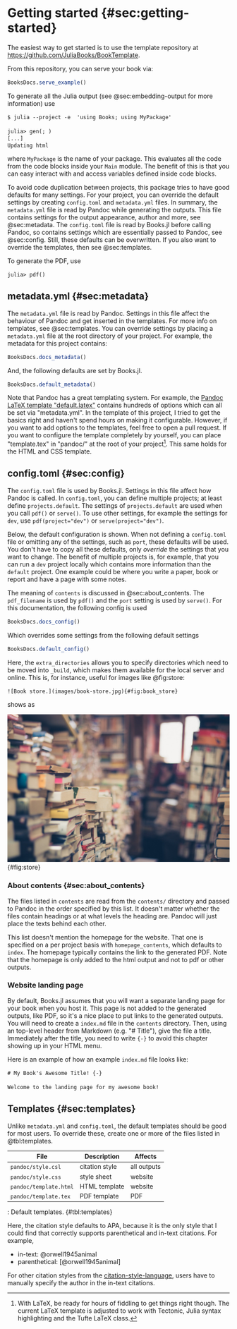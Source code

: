 # Getting started {#sec:getting-started}

The easiest way to get started is to use the template repository at
<https://github.com/JuliaBooks/BookTemplate>.

From this repository, you can serve your book via:

```jl
BooksDocs.serve_example()
```

To generate all the Julia output (see @sec:embedding-output for more information) use

```
$ julia --project -e  'using Books; using MyPackage'

julia> gen(; )
[...]
Updating html
```

where `MyPackage` is the name of your package.
This evaluates all the code from the code blocks inside your `Main` module.
The benefit of this is that you can easy interact with and access variables defined inside code blocks.

To avoid code duplication between projects, this package tries to have good defaults for many settings.
For your project, you can override the default settings by creating `config.toml` and `metadata.yml` files.
In summary, the `metadata.yml` file is read by Pandoc while generating the outputs.
This file contains settings for the output appearance, author and more, see @sec:metadata.
The `config.toml` file is read by Books.jl before calling Pandoc, so contains settings which are essentially passed to Pandoc, see @sec:config.
Still, these defaults can be overwritten.
If you also want to override the templates, then see @sec:templates.

To generate the PDF, use

```
julia> pdf()
```

## metadata.yml {#sec:metadata}

The `metadata.yml` file is read by Pandoc.
Settings in this file affect the behaviour of Pandoc and get inserted in the templates.
For more info on templates, see @sec:templates.
You can override settings by placing a `metadata.yml` file at the root directory of your project.
For example, the metadata for this project contains:

```jl
BooksDocs.docs_metadata()
```

And, the following defaults are set by Books.jl.

```jl
BooksDocs.default_metadata()
```

Note that Pandoc has a great templating system.
For example, the [Pandoc LaTeX template "default.latex"](https://github.com/jgm/pandoc) contains hundreds of options which can all be set via "metadata.yml".
In the template of this project, I tried to get the basics right and haven't spend hours on making it configurable.
However, if you want to add options to the templates, feel free to open a pull request.
If you want to configure the template completely by yourself, you can place "template.tex" in "pandoc/" at the root of your project[^selftemplate].
This same holds for the HTML and CSS template.

[^selftemplate]: With LaTeX, be ready for hours of fiddling to get things right though.
    The current LaTeX template is adjusted to work with Tectonic, Julia syntax highlighting and the Tufte LaTeX class.

## config.toml {#sec:config}

The `config.toml` file is used by Books.jl.
Settings in this file affect how Pandoc is called.
In `config.toml`, you can define multiple projects; at least define `projects.default`.
The settings of `projects.default` are used when you call `pdf()` or `serve()`.
To use other settings, for example the settings for `dev`, use `pdf(project="dev")` or `serve(project="dev")`.

Below, the default configuration is shown.
When not defining a `config.toml` file or omitting any of the settings, such as `port`, these defaults will be used.
You don't have to copy all these defaults, only _override_ the settings that you want to change.
The benefit of multiple projects is, for example, that you can run a `dev` project locally which contains more information than the `default` project.
One example could be where you write a paper, book or report and have a page with some notes.

The meaning of `contents` is discussed in @sec:about_contents.
The `pdf_filename` is used by `pdf()` and the `port` setting is used by `serve()`.
For this documentation, the following config is used

```jl
BooksDocs.docs_config()
```

Which overrides some settings from the following default settings

```jl
BooksDocs.default_config()
```

Here, the `extra_directories` allows you to specify directories which need to be moved into `_build`, which makes them available for the local server and online.
This is, for instance, useful for images like @fig:store:

    ![Book store.](images/book-store.jpg){#fig:book_store}

shows as

![Book store.](images/book-store.jpg){#fig:store}

### About contents {#sec:about_contents}

The files listed in `contents` are read from the `contents/` directory and passed to Pandoc in the order specified by this list.
It doesn't matter whether the files contain headings or at what levels the heading are.
Pandoc will just place the texts behind each other.

This list doesn't mention the homepage for the website.
That one is specified on a per project basis with `homepage_contents`, which defaults to `index`.
The homepage typically contains the link to the generated PDF.
Note that the homepage is only added to the html output and not to pdf or other outputs.

### Website landing page

By default, Books.jl assumes that you will want a separate landing page for your book when you host it.
This page is not added to the generated outputs, like PDF, so it's a nice place to put links to the generated outputs.
You will need to create a `index.md` file in the `contents` directory.
Then, using an top-level header from Markdown (e.g. "# Title"), give the file a title.
Immediately after the title, you need to write `{-}` to avoid this chapter showing up in your HTML menu.

Here is an example of how an example `index.md` file looks like:

```mkd
# My Book's Awesome Title! {-}

Welcome to the landing page for my awesome book!
```

## Templates {#sec:templates}

Unlike `metadata.yml` and `config.toml`, the default templates should be good for most users.
To override these, create one or more of the files listed in @tbl:templates.

File | Description | Affects
--- | --- | ---
`pandoc/style.csl` | citation style | all outputs
`pandoc/style.css` | style sheet | website
`pandoc/template.html` | HTML template | website
`pandoc/template.tex` | PDF template | PDF

: Default templates. {#tbl:templates}

Here, the citation style defaults to APA, because it is the only style that I could find that correctly supports parenthetical and in-text citations. For example,

- in-text: @orwell1945animal
- parenthetical: [@orwell1945animal]

For other citation styles from the [citation-style-language](https://github.com/citation-style-language/styles), users have to manually specify the author in the in-text citations.
